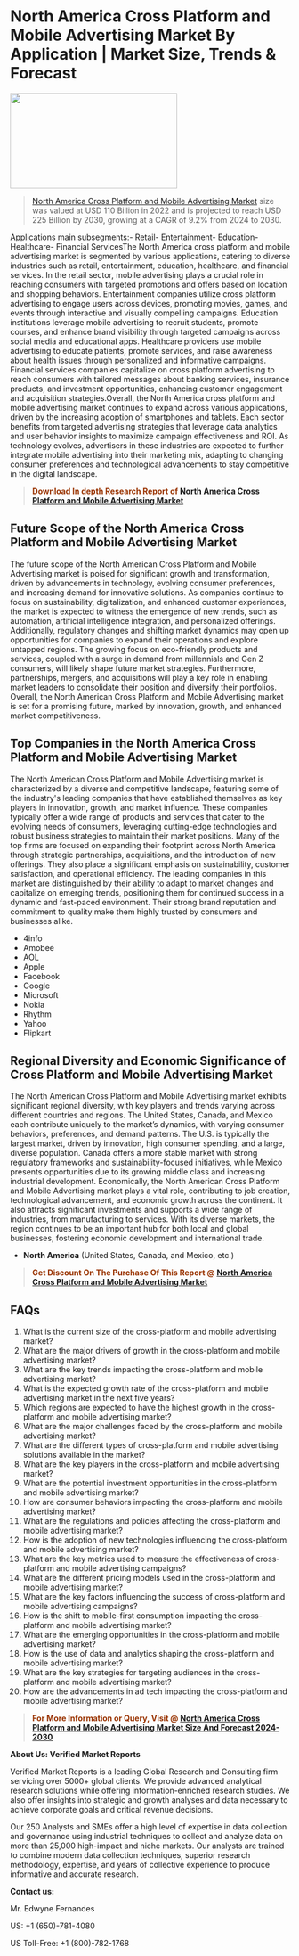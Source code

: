 <p><h1>North America Cross Platform and Mobile Advertising Market By Application | Market Size, Trends & Forecast</h1><p><img class="aligncenter size-medium wp-image-105565" src="https://ffe5etoiles.com/wp-content/uploads/2025/01/MST7-300x171.png" alt="" width="300" height="171" /></p><blockquote><p><a href="https://www.verifiedmarketreports.com/download-sample/?rid=33456&utm_source=Github-NA&utm_medium=384" target="_blank">North America Cross Platform and Mobile Advertising Market</a> size was valued at USD 110 Billion in 2022 and is projected to reach USD 225 Billion by 2030, growing at a CAGR of 9.2% from 2024 to 2030.</p></blockquote>Applications main subsegments:- Retail- Entertainment- Education- Healthcare- Financial ServicesThe North America cross platform and mobile advertising market is segmented by various applications, catering to diverse industries such as retail, entertainment, education, healthcare, and financial services. In the retail sector, mobile advertising plays a crucial role in reaching consumers with targeted promotions and offers based on location and shopping behaviors. Entertainment companies utilize cross platform advertising to engage users across devices, promoting movies, games, and events through interactive and visually compelling campaigns. Education institutions leverage mobile advertising to recruit students, promote courses, and enhance brand visibility through targeted campaigns across social media and educational apps. Healthcare providers use mobile advertising to educate patients, promote services, and raise awareness about health issues through personalized and informative campaigns. Financial services companies capitalize on cross platform advertising to reach consumers with tailored messages about banking services, insurance products, and investment opportunities, enhancing customer engagement and acquisition strategies.Overall, the North America cross platform and mobile advertising market continues to expand across various applications, driven by the increasing adoption of smartphones and tablets. Each sector benefits from targeted advertising strategies that leverage data analytics and user behavior insights to maximize campaign effectiveness and ROI. As technology evolves, advertisers in these industries are expected to further integrate mobile advertising into their marketing mix, adapting to changing consumer preferences and technological advancements to stay competitive in the digital landscape.</p><blockquote><p><span style="color: #993300;"><strong>Download In depth Research Report of <a href="https://www.verifiedmarketreports.com/download-sample/?rid=33456&utm_source=Github-NA&utm_medium=384">North America Cross Platform and Mobile Advertising Market</a></strong></span></p></blockquote><h2>Future Scope of the North America Cross Platform and Mobile Advertising Market</h2><p>The future scope of the North American Cross Platform and Mobile Advertising market is poised for significant growth and transformation, driven by advancements in technology, evolving consumer preferences, and increasing demand for innovative solutions. As companies continue to focus on sustainability, digitalization, and enhanced customer experiences, the market is expected to witness the emergence of new trends, such as automation, artificial intelligence integration, and personalized offerings. Additionally, regulatory changes and shifting market dynamics may open up opportunities for companies to expand their operations and explore untapped regions. The growing focus on eco-friendly products and services, coupled with a surge in demand from millennials and Gen Z consumers, will likely shape future market strategies. Furthermore, partnerships, mergers, and acquisitions will play a key role in enabling market leaders to consolidate their position and diversify their portfolios. Overall, the North American Cross Platform and Mobile Advertising market is set for a promising future, marked by innovation, growth, and enhanced market competitiveness.</p><h2>Top Companies in the North America Cross Platform and Mobile Advertising Market</h2><p>The North American Cross Platform and Mobile Advertising market is characterized by a diverse and competitive landscape, featuring some of the industry's leading companies that have established themselves as key players in innovation, growth, and market influence. These companies typically offer a wide range of products and services that cater to the evolving needs of consumers, leveraging cutting-edge technologies and robust business strategies to maintain their market positions. Many of the top firms are focused on expanding their footprint across North America through strategic partnerships, acquisitions, and the introduction of new offerings. They also place a significant emphasis on sustainability, customer satisfaction, and operational efficiency. The leading companies in this market are distinguished by their ability to adapt to market changes and capitalize on emerging trends, positioning them for continued success in a dynamic and fast-paced environment. Their strong brand reputation and commitment to quality make them highly trusted by consumers and businesses alike.</p><p><ul><li>4info </li><li> Amobee </li><li> AOL </li><li> Apple </li><li> Facebook </li><li> Google </li><li> Microsoft </li><li> Nokia </li><li> Rhythm </li><li> Yahoo </li><li> Flipkart</li></ul></p><h2>Regional Diversity and Economic Significance of Cross Platform and Mobile Advertising Market</h2><p>The North American Cross Platform and Mobile Advertising market exhibits significant regional diversity, with key players and trends varying across different countries and regions. The United States, Canada, and Mexico each contribute uniquely to the market’s dynamics, with varying consumer behaviors, preferences, and demand patterns. The U.S. is typically the largest market, driven by innovation, high consumer spending, and a large, diverse population. Canada offers a more stable market with strong regulatory frameworks and sustainability-focused initiatives, while Mexico presents opportunities due to its growing middle class and increasing industrial development. Economically, the North American Cross Platform and Mobile Advertising market plays a vital role, contributing to job creation, technological advancement, and economic growth across the continent. It also attracts significant investments and supports a wide range of industries, from manufacturing to services. With its diverse markets, the region continues to be an important hub for both local and global businesses, fostering economic development and international trade.</p><ul> <li><strong>North America</strong> (United States, Canada, and Mexico, etc.)</li></ul><blockquote><p><span style="color: #993300;"><strong>Get Discount On The Purchase Of This Report @ <a href="https://www.verifiedmarketreports.com/ask-for-discount/?rid=33456&utm_source=Github-NA&utm_medium=384">North America Cross Platform and Mobile Advertising Market</a></strong></span></p></blockquote><h2>FAQs</h2><p><ol> <li>What is the current size of the cross-platform and mobile advertising market?</div><div></li> <li>What are the major drivers of growth in the cross-platform and mobile advertising market?</div><div></li> <li>What are the key trends impacting the cross-platform and mobile advertising market?</div><div></li> <li>What is the expected growth rate of the cross-platform and mobile advertising market in the next five years?</div><div></li> <li>Which regions are expected to have the highest growth in the cross-platform and mobile advertising market?</div><div></li> <li>What are the major challenges faced by the cross-platform and mobile advertising market?</div><div></li> <li>What are the different types of cross-platform and mobile advertising solutions available in the market?</div><div></li> <li>What are the key players in the cross-platform and mobile advertising market?</div><div></li> <li>What are the potential investment opportunities in the cross-platform and mobile advertising market?</div><div></li> <li>How are consumer behaviors impacting the cross-platform and mobile advertising market?</div><div></li> <li>What are the regulations and policies affecting the cross-platform and mobile advertising market?</div><div></li> <li>How is the adoption of new technologies influencing the cross-platform and mobile advertising market?</div><div></li> <li>What are the key metrics used to measure the effectiveness of cross-platform and mobile advertising campaigns?</div><div></li> <li>What are the different pricing models used in the cross-platform and mobile advertising market?</div><div></li> <li>What are the key factors influencing the success of cross-platform and mobile advertising campaigns?</div><div></li> <li>How is the shift to mobile-first consumption impacting the cross-platform and mobile advertising market?</div><div></li> <li>What are the emerging opportunities in the cross-platform and mobile advertising market?</div><div></li> <li>How is the use of data and analytics shaping the cross-platform and mobile advertising market?</div><div></li> <li>What are the key strategies for targeting audiences in the cross-platform and mobile advertising market?</div><div></li> <li>How are the advancements in ad tech impacting the cross-platform and mobile advertising market?</div><div></li></ol></p><blockquote><p><span style="color: #993300;"><strong>For More Information or Query, Visit @ <a href="https://www.verifiedmarketreports.com/product/global-cross-platform-and-mobile-advertising-market-size-and-forecast-to-2025/">North America Cross Platform and Mobile Advertising Market Size And Forecast 2024-2030</a></strong></span></p></blockquote><p><strong>About Us: Verified Market Reports</strong></p><p>Verified Market Reports is a leading Global Research and Consulting firm servicing over 5000+ global clients. We provide advanced analytical research solutions while offering information-enriched research studies. We also offer insights into strategic and growth analyses and data necessary to achieve corporate goals and critical revenue decisions.</p><p>Our 250 Analysts and SMEs offer a high level of expertise in data collection and governance using industrial techniques to collect and analyze data on more than 25,000 high-impact and niche markets. Our analysts are trained to combine modern data collection techniques, superior research methodology, expertise, and years of collective experience to produce informative and accurate research.</p><p><strong>Contact us:</strong></p><p>Mr. Edwyne Fernandes</p><p>US: +1 (650)-781-4080</p><p>US Toll-Free: +1 (800)-782-1768</p>
